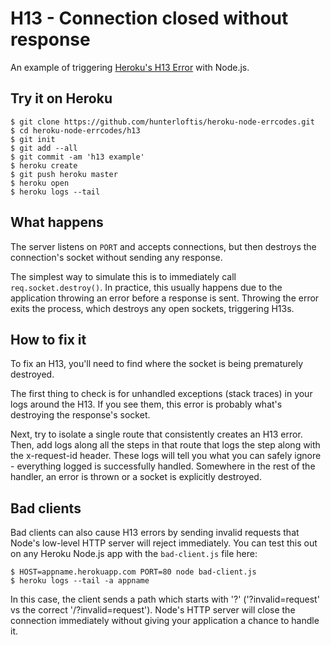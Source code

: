 # H13 - Connection closed without response

An example of triggering [Heroku's H13 Error](https://devcenter.heroku.com/articles/error-codes#h13-connection-closed-without-response) with Node.js.

## Try it on Heroku

```
$ git clone https://github.com/hunterloftis/heroku-node-errcodes.git
$ cd heroku-node-errcodes/h13
$ git init
$ git add --all
$ git commit -am 'h13 example'
$ heroku create
$ git push heroku master
$ heroku open
$ heroku logs --tail
```

## What happens

The server listens on `PORT` and accepts connections,
but then destroys the connection's socket without sending any response.

The simplest way to simulate this is to immediately call `req.socket.destroy()`.
In practice, this usually happens due to the application throwing an error before a response is sent.
Throwing the error exits the process, which destroys any open sockets, triggering H13s.

## How to fix it

To fix an H13, you'll need to find where the socket is being prematurely destroyed.

The first thing to check is for unhandled exceptions (stack traces) in your logs around the H13.
If you see them, this error is probably what's destroying the response's socket.

Next, try to isolate a single route that consistently creates an H13 error.
Then, add logs along all the steps in that route that logs the step along with the x-request-id header.
These logs will tell you what you can safely ignore - everything logged is successfully handled.
Somewhere in the rest of the handler, an error is thrown or a socket is explicitly destroyed.

## Bad clients

Bad clients can also cause H13 errors by sending invalid requests that Node's low-level HTTP server will reject immediately.
You can test this out on any Heroku Node.js app with the `bad-client.js` file here:

```
$ HOST=appname.herokuapp.com PORT=80 node bad-client.js
$ heroku logs --tail -a appname
```

In this case, the client sends a path which starts with '?' ('?invalid=request' vs the correct '/?invalid=request').
Node's HTTP server will close the connection immediately without giving your application a chance to handle it.
